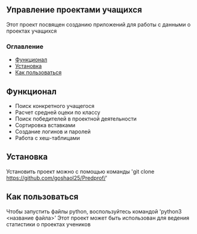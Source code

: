 ## Управление проектами учащихся
Этот проект посвящен созданию приложений для работы с данными о проектах учащихся


### Оглавление
- [Функционал](#функционал)
- [Установка](#установка)
- [Как пользоваться](#как-пользоваться)

## Функционал
- Поиск  конкретного учащегося
- Расчет средней оцеки по классу
- Поиск победителей в проектной деятельности
- Сортировка вставками
- Создание логинов и паролей
- Работа с хеш-таблицами

## Установка
Установить проект можно с помощью команды
'git clone https://github.com/goshaol25/Predprof/'

## Как пользоваться
Чтобы запустить файлы python, воспользуйтесь командой
'python3 <название файла>'
Этот проект может быть использован для ведения статистики о проектах учеников
